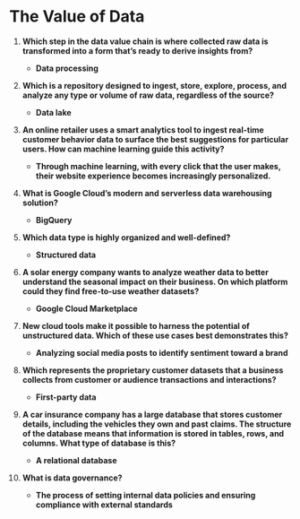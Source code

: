 # The Value of Data

1. **Which step in the data value chain is where collected raw data is transformed into a form that’s ready to derive insights from?**

   - **Data processing**

2. **Which is a repository designed to ingest, store, explore, process, and analyze any type or volume of raw data, regardless of the source?**

   - **Data lake**

3. **An online retailer uses a smart analytics tool to ingest real-time customer behavior data to surface the best suggestions for particular users. How can machine learning guide this activity?**

   - **Through machine learning, with every click that the user makes, their website experience becomes increasingly personalized.**

4. **What is Google Cloud’s modern and serverless data warehousing solution?**

   - **BigQuery**

5. **Which data type is highly organized and well-defined?**

   - **Structured data**

6. **A solar energy company wants to analyze weather data to better understand the seasonal impact on their business. On which platform could they find free-to-use weather datasets?**

   - **Google Cloud Marketplace**

7. **New cloud tools make it possible to harness the potential of unstructured data. Which of these use cases best demonstrates this?**

   - **Analyzing social media posts to identify sentiment toward a brand**

8. **Which represents the proprietary customer datasets that a business collects from customer or audience transactions and interactions?**

   - **First-party data**

9. **A car insurance company has a large database that stores customer details, including the vehicles they own and past claims. The structure of the database means that information is stored in tables, rows, and columns. What type of database is this?**

   - **A relational database**

10. **What is data governance?**

    - **The process of setting internal data policies and ensuring compliance with external standards**
